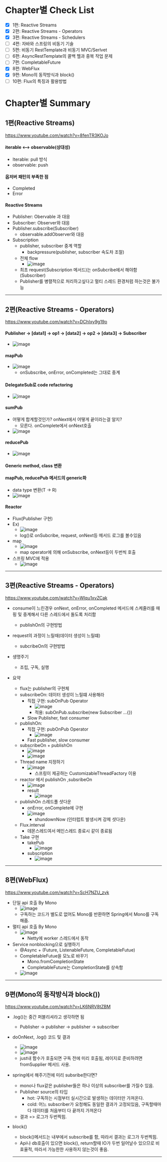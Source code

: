 
# Chapter별 Check List
- [x] 1편: Reactive Streams
- [x] 2편: Reactive Streams - Operators
- [x] 3편: Reactive Streams - Schedulers
- [ ] 4편: 자바와 스프링의 비동기 기술
- [ ] 5편: 비동기 RestTemplate과 비동기 MVC/Serlvet
- [ ] 6편: AsyncRestTemplate의 콜백 헬과 중복 작업 문제
- [ ] 7편: CompletableFuture
- [x] 8편: WebFlux
- [x] 9편: Mono의 동작방식과 block()
- [ ] 10편: Flux의 특징과 활용방법
  
# Chapter별 Summary
## 1편(Reactive Streams)
https://www.youtube.com/watch?v=8fenTR3KOJo

#### iterable <—> observable(상대성)
   * Iterable: pull 방식
   * observable: push
####  옵저버 패턴의 부족한 점
   * Completed
   * Error
#### Reactive Streams
   * Publisher: Obervable 과 대응
   * Subscriber: Observer와 대응
   * Publisher.subscribe(Subscriber)
       * observable.addObserver와 대응
   * Subscription
       * publisher, subscriber 중계 역할
           * backpressure(publisher, subscriber 속도차 조절)
       * 전체 flow
            *  ![image](https://user-images.githubusercontent.com/20143765/70407835-31689280-1a89-11ea-8543-66395f6f62f9.png)
       * 최초 request(Subscription 메서드)는 onSubcribe에서 해야함(Subscriber)
       * Publisher를 병렬적으로 처리하고싶다고 멀티 스레드 환경처럼 하는것은 불가능
       
---

## 2편(Reactive Streams - Operators)
https://www.youtube.com/watch?v=DChIxy9g19o
#### Publisher -> [data1] -> op1 -> [data2] -> op2 -> [data3] -> Subscriber
   * ![image](https://user-images.githubusercontent.com/20143765/70407867-6248c780-1a89-11ea-9245-6bcfb09e289f.png) 
#### mapPub
   * ![image](https://user-images.githubusercontent.com/20143765/70408201-97a1e500-1a8a-11ea-8616-a14cb94c2a7f.png)
      * onSubscribe, onError, onCompleted는 그대로 중계
#### DelegateSub로 code refactoring
   * ![image](https://user-images.githubusercontent.com/20143765/70408209-9f618980-1a8a-11ea-9277-161177ddbf22.png)
#### sumPub
   * 어떻게 합계할것인가? onNext에서 어떻게 끝이라는걸 알지?
       * 모른다. onComplete에서 onNext호출
   * ![image](https://user-images.githubusercontent.com/20143765/70408220-aee0d280-1a8a-11ea-8a67-fea4514f024d.png)
#### reducePub
   * ![image](https://user-images.githubusercontent.com/20143765/70408239-be601b80-1a8a-11ea-9ff9-091a8092a4e6.png)
#### Generic method, class 변환
#### mapPub, reducePub 메서드의 generic화 
   * data type 변환(T -> R)
   * ![image](https://user-images.githubusercontent.com/20143765/70408244-c6b85680-1a8a-11ea-9af0-477dcb9bf01a.png)
#### Reactor
   * Flux(Publisher 구현)
   * Ex)
        * ![image](https://user-images.githubusercontent.com/20143765/70408256-cfa92800-1a8a-11ea-801e-6039e2bb5870.png)
        * log()로 onSubcribe, request, onNext등 메서드 로그를 볼수있음
   * map
        * ![image](https://user-images.githubusercontent.com/20143765/70408261-d9cb2680-1a8a-11ea-976b-ae59d1b38db1.png)
        * map operator에 의해 onSubscribe, onNext등이 두번씩 호출
   * 스프링 MVC에 적용
        * ![image](https://user-images.githubusercontent.com/20143765/70408266-df287100-1a8a-11ea-9c16-c5a4dd63b553.png)

--- 
## 3편(Reactive Streams - Operators)
https://www.youtube.com/watch?v=Wlqu1xvZCak

* consume이 느린경우 onNext, onError, onCompleted 메서드에 스케줄러를 매핑 및 중계해서 다른 스레드에서 돌도록 처리함
    * publishOn의 구현방법
* request의 과정이 느릴때(데이터 생성이 느릴떄)
    * subcribeOn의 구현방법
* 생명주기
    * 조립, 구독, 실행

* 요약
    * flux는 publisher의 구현체
    * subscribeOn: 데이터 생성이 느릴떄 사용해라
        * 직접 구현: subOnPub Operator
            * ![image](https://user-images.githubusercontent.com/20143765/73608027-12a5f880-4601-11ea-8db5-deeb6d8ab4a4.png)
            * 적용: subOnPub.subscribe(new Subscriber …{})
        * Slow Publisher, fast consumer
    * publishOn: 
        * 직접 구현: pubOnPub Operator
            * ![image](https://user-images.githubusercontent.com/20143765/73608031-16397f80-4601-11ea-85da-b1c2a15e3e95.png)
        * Fast publisher, slow consumer
    * subscribeOn + publishOn
        * ![image](https://user-images.githubusercontent.com/20143765/73608032-1b96ca00-4601-11ea-84cb-c06e26a4005d.png)
        * ![image](https://user-images.githubusercontent.com/20143765/73608035-205b7e00-4601-11ea-80f3-3d390df5e53c.png)
    * Thread name 지정하기
        * ![image](https://user-images.githubusercontent.com/20143765/73608036-24879b80-4601-11ea-99b8-e41ad285ade8.png)
            * 스프링이 제공하는 CustomizableThreadFactory 이용
    * reactor 에서 publishOn ,subsribeOn
        * ![image](https://user-images.githubusercontent.com/20143765/73608038-28b3b900-4601-11ea-85a9-23de96da63c6.png)
        * result
            * ![image](https://user-images.githubusercontent.com/20143765/73608039-2c474000-4601-11ea-9694-083e6d822633.png)
    * publishOn 스레드풀 셧다운
        * onError, onComplete에 구현
        * ![image](https://user-images.githubusercontent.com/20143765/73608041-2fdac700-4601-11ea-8b5e-88857a2c6573.png)
            * shundownNow (인터럽트 발생시켜 강제 셧다운)
    * Flux.interval
        * 데몬스레드여서 메인스레드 종료시 같이 종료됨
    * Take 구현
        * takePub
            * ![image](https://user-images.githubusercontent.com/20143765/73608043-336e4e00-4601-11ea-98ee-fa94b400053f.png)
        * subscription
            * ![image](https://user-images.githubusercontent.com/20143765/73608046-3701d500-4601-11ea-9902-4ac128489f57.png)
            
---
## 8편(WebFlux)
https://www.youtube.com/watch?v=ScH7NZU_zvk

* 단일 api 호출 By Mono 
    * ![image](https://user-images.githubusercontent.com/20143765/75626623-5f82ec00-5c0c-11ea-8da8-13605284d8cf.png)
    * 구독하는 코드가 별도로 없어도 Mono를 반환하면 Spring에서 Mono를 구독해줌.
* 멀티 api 호출 By Mono
    * ![image](https://user-images.githubusercontent.com/20143765/75626626-627ddc80-5c0c-11ea-90ff-deffa0ca12ae.png)
        * Netty에 worker 스레드에서 동작
* Service nonblocking으로 실행하기
    * @Async + (Future, ListenableFuture, CompletableFutue)
    *  CompletableFutue을 모노로 바꾸기
        * Mono.fromCompletionState
        * CompletableFuture는 CompletionState를 상속함
    * ![image](https://user-images.githubusercontent.com/20143765/75626628-66a9fa00-5c0c-11ea-8960-c7bcd903915d.png)

---
## 9편(Mono의 동작방식과 block())
https://www.youtube.com/watch?v=LK6NRV8tZBM

* .log()는 중간 퍼블리셔라고 생각하면 됨
    * Publisher -> publisher -> publisher -> subscriber
* doOnNext, .log() 코드 및 결과
    * ![image](https://user-images.githubusercontent.com/20143765/75627428-63663c80-5c13-11ea-937f-69c936ffe268.png)
    * ![image](https://user-images.githubusercontent.com/20143765/75627432-695c1d80-5c13-11ea-8e9e-1a487db4df84.png)
    * just내 함수가 호출되면 구독 전에 미리 호출됨, 레이지로 준비하려면 fromSupplier 메서드 사용.
* spring에서 해주기전에 미리 subsribe한다면?
    * mono나 flux같은 publisher들은 하나 이상의 subscriber를 가질수 있음.
    * Publisher source의 타입
        * hot: 구독하는 시점부터 실시간으로 발생하는 데이터만 가져온다.
        * cold: 어느 subscriber가 요청해도 동일한 결과가 고정되있음, 구독할때마다 데이터를 처음부터 다 끝까지 가져온다
    * 결과 => 로그가 두번찍힘.
* block()
    * block()메서드는 내부에서 subscribe를 함, 따라서 결과는 로그가 두번찍힘.
    * Api나 db호출이 있으면 block(), return할때 IO가 두번 일어날수 있으므로 비효율적, 따라서 가능한한 사용하지 않는것이 좋음. 
  
  ---
